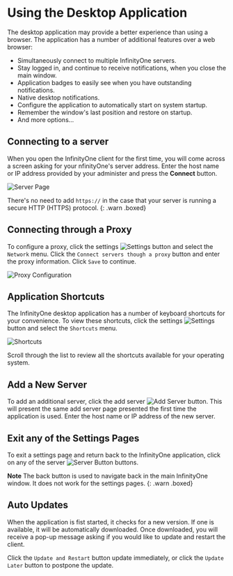 # Using the Desktop Application

The desktop application may provide a better experience than using a browser. The application
has a number of additional features over a web browser:

* Simultaneously connect to multiple InfinityOne servers.
* Stay logged in, and continue to receive notifications, when you close the main window.
* Application badges to easily see when you have outstanding notifications.
* Native desktop notifications.
* Configure the application to automatically start on system startup.
* Remember the window's last position and restore on startup.
* And more options...


## Connecting to a server

When you open the InfinityOne client for the first time, you will come across a screen
asking for your nfinityOne's server address. Enter the host name or IP address provided by your
administer and press the **Connect** button.

![Server Page](/images/desktop-login.png)

   There's no need to add `https://` in the case that your server is running a secure
   HTTP (HTTPS) protocol.
{: .warn .boxed}


## Connecting through a Proxy

To configure a proxy, click the settings ![Settings](/images/desktop-settings-button.png) button and
select the `Network` menu. Click the `Connect servers though a proxy` button and enter the proxy
information. Click `Save` to continue.

![Proxy Configuration](/images/desktop-network.png)


## Application Shortcuts

The InfinityOne desktop application has a number of keyboard shortcuts for your convenience. To view
these shortcuts, click the settings ![Settings](/images/desktop-settings-button.png) button and select
the `Shortcuts` menu.

![Shortcuts](/images/desktop-shortcuts.png)

Scroll through the list to review all the shortcuts available for your operating system.


## Add a New Server

To add an additional server, click the add server ![Add Server](/images/desktop-add-server.png) button.
This will present the same add server page presented the first time the application is used. Enter the
host name or IP address of the new server.


## Exit any of the Settings Pages

To exit a settings page and return back to the InfinityOne application, click on any of the server
![Server Button](/images/desktop-server-button.png) buttons.

   **Note** The back button is used to navigate back in the main InfinityOne window. It does not
   work for the settings pages.
{: .warn .boxed}


## Auto Updates

When the application is fist started, it checks for a new version. If one is available, it will
be automatically downloaded. Once downloaded, you will receive a pop-up message asking if you would
like to update and restart the client.

Click the `Update and Restart` button update immediately, or click the `Update Later` button to
postpone the update.
